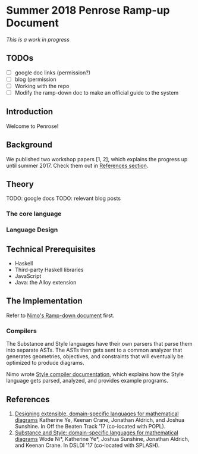 # Summer 2018 Penrose Ramp-up Document

_This is a work in progress_

## TODOs

- [ ] google doc links (permission?)
- [ ] blog (permission
- [ ] Working with the repo
- [ ] Modify the ramp-down doc to make an official guide to the system

## Introduction

Welcome to Penrose!

## Background

We published two workshop papers [1, 2], which explains the progress up until summer 2017. Check them out in [References section](#references).

## Theory

TODO: google docs
TODO: relevant blog posts

### The core language

### Language Design

## Technical Prerequisites

- Haskell
- Third-party Haskell libraries
- JavaScript
- Java: the Alloy extension

## The Implementation

Refer to [Nimo's Ramp-down document](https://github.com/wodeni/notes-public/blob/master/penrose/ramp-down.md) first.

### Compilers

The Substance and Style languages have their own parsers that parse them into separate ASTs. The ASTs then gets sent to a common analyzer that generates geometries, objectives, and constraints that will eventually be optimized to produce diagrams.

Nimo wrote [Style compiler documentation](https://github.com/wodeni/notes-public/blob/master/penrose/style-compiler-doc.md), which explains how the Style language gets parsed, analyzed, and provides example programs.

## References

1. [Designing extensible, domain-specific languages for mathematical diagrams](http://www.cs.cmu.edu/~kqy/resources/Penrose_OBT.pdf)
Katherine Ye, Keenan Crane, Jonathan Aldrich, and Joshua Sunshine. In Off the Beaten Track ’17 (co-located with POPL).
2. [Substance and Style: domain-specific languages for mathematical diagrams](http://wodenimoni.com/assets/dsldi.pdf)
Wode Ni*, Katherine Ye*, Joshua Sunshine, Jonathan Aldrich, and Keenan Crane. In DSLDI '17 (co-located with SPLASH).
